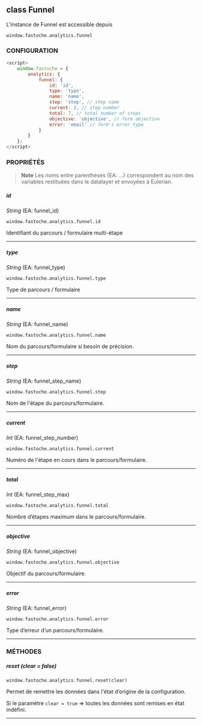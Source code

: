 ## class Funnel

L’instance de Funnel est accessible depuis

`window.fastoche.analytics.funnel`

### CONFIGURATION

```javascript
<script>
    window.fastoche = {
        analytics: {
            funnel: {
                id: 'id',
                type: 'type',
                name: 'name',
                step: 'step', // step name
                current: 2, // step number
                total: 7, // total number of steps
                objective: 'objective', // form objective
                error: 'email' // form's error type
            }
        }
    };
</script>
```

### PROPRIÉTÉS

> **Note**
> Les noms entre parenthèses (EA: …) correspondent au nom des variables restituées dans le datalayer et envoyées à Eulerian.


##### id

_String_ (EA: funnel\_id)

`window.fastoche.analytics.funnel.id`

Identifiant du parcours / formulaire multi-étape

* * *

##### type

_String_ (EA: funnel\_type)

`window.fastoche.analytics.funnel.type`

Type de parcours / formulaire

* * *

##### name

_String_ (EA: funnel\_name)

`window.fastoche.analytics.funnel.name`

Nom du parcours/formulaire si besoin de précision.

* * *

##### step

_String_ (EA: funnel\_step\_name)

`window.fastoche.analytics.funnel.step`

Nom de l'étape du parcours/formulaire.

* * *

##### current

_Int_ (EA: funnel\_step\_number)

`window.fastoche.analytics.funnel.current`

Numéro de l'étape en cours dans le parcours/formulaire.

* * *

##### total

_Int_ (EA: funnel\_step\_max)

`window.fastoche.analytics.funnel.total`

Nombre d’étapes maximum dans le parcours/formulaire.

* * *

##### objective

_String_ (EA: funnel\_objective)

`window.fastoche.analytics.funnel.objective`

Objectif du parcours/formulaire.

* * *

##### error

_String_ (EA: funnel\_error)

`window.fastoche.analytics.funnel.error`

Type d’erreur d’un parcours/formulaire.

* * *

### MÉTHODES

##### reset (clear = false)

`window.fastoche.analytics.funnel.reset(clear)`

Permet de remettre les données dans l'état d’origine de la configuration.

Si le paramètre `clear = true` => toutes les données sont remises en état indéfini.

* * *
